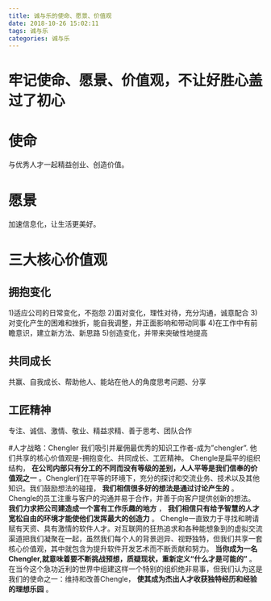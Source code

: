 ```yaml
---
title: 诚与乐的使命、愿景、价值观
date: 2018-10-26 15:02:11
tags: 诚与乐
categories: 诚与乐
---
```


# 牢记使命、愿景、价值观，不让好胜心盖过了初心

# 使命

与优秀人才一起精益创业、创造价值。

# 愿景

加速信息化，让生活更美好。

# 三大核心价值观

## 拥抱变化
1)适应公司的日常变化，不抱怨
 2)面对变化，理性对待，充分沟通，诚意配合
 3)对变化产生的困难和挫折，能自我调整，并正面影响和带动同事
 4)在工作中有前瞻意识，建立新方法、新思路
 5)创造变化，并带来突破性地提高

## 共同成长
共赢、自我成长、帮助他人、能站在他人的角度思考问题、分享

## 工匠精神

专注、诚信、激情、敬业、精益求精、善于思考、团队合作

#人才战略：Chengler
我们吸引并雇佣最优秀的知识工作者-成为”chengler”. 他们共享的核心价值观是-拥抱变化、共同成长、工匠精神。 Chengle是扁平的组织结构， __在公司内部只有分工的不同而没有等级的差别，人人平等是我们信奉的价值观之一__ 。Chengler们在平等的环境下，充分的探讨和交流业务、技术以及其他知识。我们鼓励想法的碰撞， __我们相信很多好的想法是通过讨论产生的__ 。Chengle的员工注重与客户的沟通并易于合作，并善于向客户提供创新的想法。 __我们力求把公司建造成一个富有工作乐趣的地方__ ， __我们相信只有给予智慧的人才宽松自由的环境才能使他们发挥最大的创造力__ 。 Chengle一直致力于寻找和聘请赋有天资、具有激情的软件人才。对互联网的狂热追求和各种能想象到的虚拟交流渠道把我们凝聚在一起，虽然我们每个人的背景迥异、视野独特，但我们共享一套核心价值观，其中就包含为提升软件开发艺术而不断贡献和努力。  __当你成为一名Chengler,就意味着要不断挑战预想，质疑现状，重新定义“什么才是可能的”__ 。在当今这个急功近利的世界中组建这样一个特别的组织绝非易事，但我们认为这是我们的使命之一：维持和改善Chengle， __使其成为杰出人才收获独特经历和经验的理想乐园__ 。